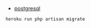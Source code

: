 
* [postgresql](https://devcenter.heroku.com/articles/heroku-postgresql)

```bash
heroku run php artisan migrate
```
